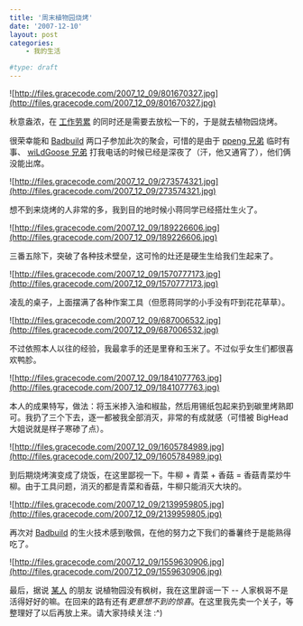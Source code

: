 ```yaml
---
title: '周末植物园烧烤'
date: '2007-12-10'
layout: post
categories:
    - 我的生活

#type: draft
---
```


![http://files.gracecode.com/2007_12_09/801670327.jpg](http://files.gracecode.com/2007_12_09/801670327.jpg)

秋意盎浓，在 [工作劳累]({{site.urls}}/posts/302/) 的同时还是需要去放松一下的，于是就去植物园烧烤。

很荣幸能和  [Badbuild](http://www.bbitt.com)  两口子参加此次的聚会，可惜的是由于  [ppeng 兄弟](http://www.ppeng.cn) 临时有事、  [wiLdGoose 兄弟](http://www.xuchao.cn) 打我电话的时候已经是深夜了（汗，他又通宵了），他们俩没能出席。

![http://files.gracecode.com/2007_12_09/273574321.jpg](http://files.gracecode.com/2007_12_09/273574321.jpg)

想不到来烧烤的人非常的多，我到目的地时候小蒋同学已经搭灶生火了。

![http://files.gracecode.com/2007_12_09/189226606.jpg](http://files.gracecode.com/2007_12_09/189226606.jpg)

三番五除下，突破了各种技术壁垒，这可怜的灶还是硬生生给我们生起来了。

![http://files.gracecode.com/2007_12_09/1570777173.jpg](http://files.gracecode.com/2007_12_09/1570777173.jpg)

凌乱的桌子，上面摆满了各种作案工具（但愿蒋同学的小手没有吓到花花草草）。

![http://files.gracecode.com/2007_12_09/687006532.jpg](http://files.gracecode.com/2007_12_09/687006532.jpg)

不过依照本人以往的经验，我最拿手的还是里脊和玉米了。不过似乎女生们都很喜欢鸭胗。

![http://files.gracecode.com/2007_12_09/1841077763.jpg](http://files.gracecode.com/2007_12_09/1841077763.jpg)

本人的成果特写，做法：将玉米掺入油和椒盐，然后用锡纸包起来扔到碳里烤熟即可。我扔了三个下去，逐一都被我全部消灭，非常的有成就感（可惜被 BigHead 大姐说就是样子寒碜了点）。

![http://files.gracecode.com/2007_12_09/1605784989.jpg](http://files.gracecode.com/2007_12_09/1605784989.jpg)

到后期烧烤演变成了烧饭，在这里鄙视一下。牛柳 + 青菜 + 香菇 = 香菇青菜炒牛柳。由于工具问题，消灭的都是青菜和香菇，牛柳只能消灭大块的。

![http://files.gracecode.com/2007_12_09/2139959805.jpg](http://files.gracecode.com/2007_12_09/2139959805.jpg)

再次对  [Badbuild](http://www.bbitt.com)  的生火技术感到敬佩，在他的努力之下我们的番薯终于是能熟得吃了。

![http://files.gracecode.com/2007_12_09/1559630906.jpg](http://files.gracecode.com/2007_12_09/1559630906.jpg)

最后，据说  [某人](http://www.yiyitoo.com) 的朋友 说植物园没有枫树，我在这里辟谣一下 -- 人家枫哥不是活得好好的嘛。在回来的路有还有*更意想不到的惊喜*。在这里我先卖一个关子，等整理好了以后再放上来。请大家持续关注 :^)

